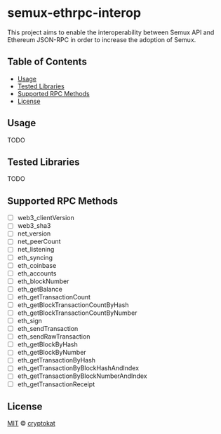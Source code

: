 # semux-ethrpc-interop

This project aims to enable the interoperability between Semux API and Ethereum JSON-RPC in order to increase the adoption of Semux.

## Table of Contents

- [Usage](#usage)
- [Tested Libraries](#tested-libraries)
- [Supported RPC Methods](#supported-rpc-methods)
- [License](#license)

## Usage

TODO

## Tested Libraries

TODO

## Supported RPC Methods

- [ ] web3_clientVersion
- [ ] web3_sha3
- [ ] net_version
- [ ] net_peerCount
- [ ] net_listening
- [ ] eth_syncing
- [ ] eth_coinbase
- [ ] eth_accounts
- [ ] eth_blockNumber
- [ ] eth_getBalance
- [ ] eth_getTransactionCount
- [ ] eth_getBlockTransactionCountByHash
- [ ] eth_getBlockTransactionCountByNumber
- [ ] eth_sign
- [ ] eth_sendTransaction
- [ ] eth_sendRawTransaction
- [ ] eth_getBlockByHash
- [ ] eth_getBlockByNumber
- [ ] eth_getTransactionByHash
- [ ] eth_getTransactionByBlockHashAndIndex
- [ ] eth_getTransactionByBlockNumberAndIndex
- [ ] eth_getTransactionReceipt

## License

[MIT](LICENSE) © [cryptokat](https://github.com/cryptokat)
